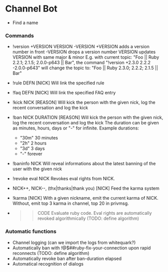 Channel Bot
===========

* Find a name

### Commands

* !version +VERSION VERSION -VERSION
  +VERSION adds a version number in front
  -VERSION drops a version number
  VERSION updates VERSION with same major & minor
  E.g. with current topic: "Foo || Ruby 2.2.1; 2.1.5; 2.0.0-p643 || Bar", the command
  "!version +2.3.0 2.2.2 -2.0.0-p643" will change the topic to:
  "Foo || Ruby 2.3.0; 2.2.2; 2.1.5 || Bar"
* !rule DEFN [NICK]
  Will link the specified rule
* !faq DEFN [NICK]
  Will link the specified FAQ entry
* !kick NICK [REASON]
  Will kick the person with the given nick, log the recent conversation and log the kick
* !ban NICK DURATION [REASON]
  Will kick the person with the given nick, log the recent conversation and log the kick
  The duration can be given as minutes, hours, days or "-" for infinite. Example durations:

  * "30m" 30 minutes
  * "2h" 2 hours
  * "3d" 3 days
  * "-" forever

* !baninfo NICK
  Will reveal informations about the latest banning of the user with the given nick
* !revoke eval NICK
  Revokes eval rights from NICK.

* NICK++, NICK--, (thx|thanks|thank you) [NICK]
  Feed the karma system

* !karma [NICK]
  With a given nickname, emit the current karma of NICK. Without, emit top 3 karma in channel, top 20 in privmsg.

* >> CODE
  Evaluate ruby code.
  Eval rights are automatically revoked algorithmically (TODO: define algorithm)


### Automatic functions

* Channel logging (can we import the logs from whitequark?)
* Automatically ban with *!*@<IP>$##ruby-fix-your-connection upon rapid reconnects (TODO: define algorithm)
* Automatically revoke ban after ban-duration elapsed
* Automatical recognition of dialogs